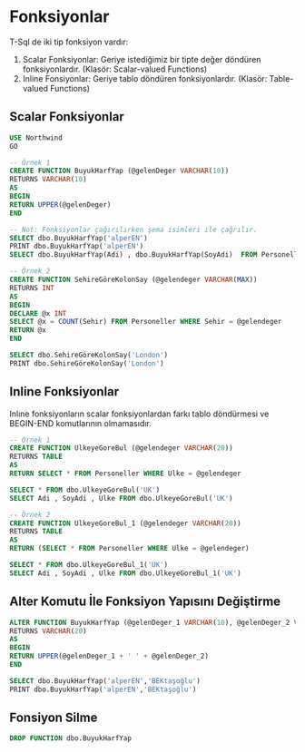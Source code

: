 
# Fonksiyonlar

T-Sql de iki tip fonksiyon vardır:
1. Scalar Fonksiyonlar: Geriye istediğimiz bir tipte değer döndüren fonksiyonlardır. (Klasör: Scalar-valued Functions)
2. Inline Fonsiyonlar: Geriye tablo döndüren fonksiyonlardır. (Klasör: Table-valued Functions)

## Scalar Fonksiyonlar

```sql
USE Northwind
GO

-- Örnek 1
CREATE FUNCTION BuyukHarfYap (@gelenDeger VARCHAR(10))
RETURNS VARCHAR(10)
AS
BEGIN
RETURN UPPER(@gelenDeger)
END

-- Not: Fonksiyonlar çağırılırken şema isimleri ile çağrılır.
SELECT dbo.BuyukHarfYap('alperEN')
PRINT dbo.BuyukHarfYap('alperEN')
SELECT dbo.BuyukHarfYap(Adi) , dbo.BuyukHarfYap(SoyAdi)  FROM Personeller

-- Örnek 2
CREATE FUNCTION SehireGöreKolonSay (@gelendeger VARCHAR(MAX))
RETURNS INT
AS
BEGIN
DECLARE @x INT
SELECT @x = COUNT(Sehir) FROM Personeller WHERE Sehir = @gelendeger
RETURN @x
END

SELECT dbo.SehireGöreKolonSay('London')
PRINT dbo.SehireGöreKolonSay('London')
```

## Inline Fonksiyonlar

Inlıne fonksiyonların scalar fonksiyonlardan farkı tablo döndürmesi ve BEGIN-END komutlarının olmamasıdır.

```sql
-- Örnek 1
CREATE FUNCTION UlkeyeGoreBul (@gelendeger VARCHAR(20))
RETURNS TABLE
AS
RETURN SELECT * FROM Personeller WHERE Ulke = @gelendeger

SELECT * FROM dbo.UlkeyeGoreBul('UK')
SELECT Adi , SoyAdi , Ulke FROM dbo.UlkeyeGoreBul('UK')

-- Örnek 2
CREATE FUNCTION UlkeyeGoreBul_1 (@gelendeger VARCHAR(20))
RETURNS TABLE
AS
RETURN (SELECT * FROM Personeller WHERE Ulke = @gelendeger)

SELECT * FROM dbo.UlkeyeGoreBul_1('UK')
SELECT Adi , SoyAdi , Ulke FROM dbo.UlkeyeGoreBul_1('UK')
```

## Alter Komutu İle Fonksiyon Yapısını Değiştirme

```sql
ALTER FUNCTION BuyukHarfYap (@gelenDeger_1 VARCHAR(10), @gelenDeger_2 VARCHAR(10))
RETURNS VARCHAR(20)
AS
BEGIN
RETURN UPPER(@gelenDeger_1 + ' ' + @gelenDeger_2)
END

SELECT dbo.BuyukHarfYap('alperEN','BEKtaşoğlu')
PRINT dbo.BuyukHarfYap('alperEN','BEKtaşoğlu')
```

## Fonsiyon Silme

```sql
DROP FUNCTION dbo.BuyukHarfYap
```
